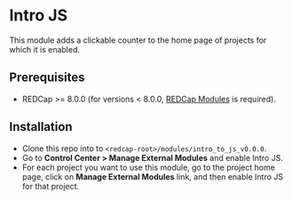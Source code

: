 # Intro JS

This module adds a clickable counter to the home page of projects for which it is enabled.

## Prerequisites
- REDCap >= 8.0.0 (for versions < 8.0.0, [REDCap Modules](https://github.com/vanderbilt/redcap-external-modules) is required).

## Installation
- Clone this repo into to `<redcap-root>/modules/intro_to_js_v0.0.0`.
- Go to **Control Center > Manage External Modules** and enable Intro JS.
- For each project you want to use this module, go to the project home page, click on **Manage External Modules** link, and then enable Intro JS for that project.

